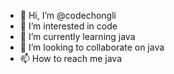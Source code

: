 - 👋 Hi, I’m @codechongli
- 👀 I’m interested in code
- 🌱 I’m currently learning java
- 💞️ I’m looking to collaborate on java
- 📫 How to reach me java

<!---
codechongli/codechongli is a ✨ special ✨ repository because its `README.md` (this file) appears on your GitHub profile.
You can click the Preview link to take a look at your changes.
--->
